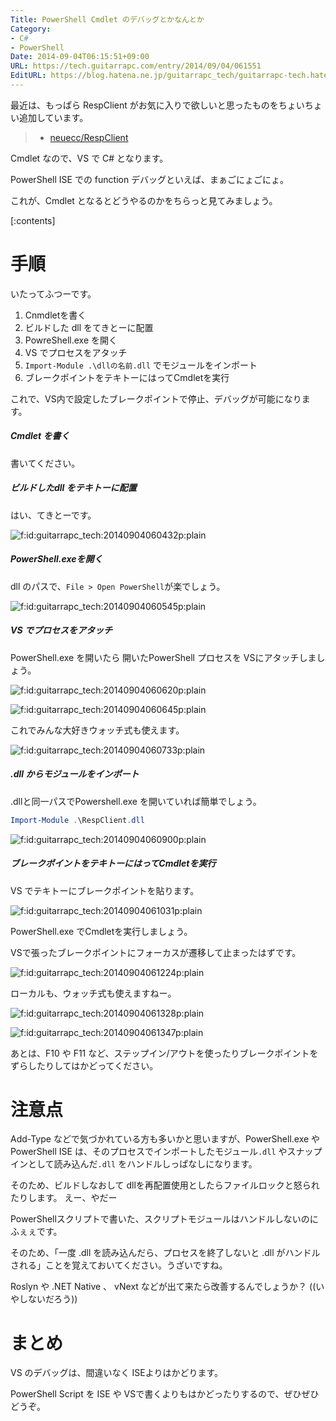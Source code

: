 ```yaml
---
Title: PowerShell Cmdlet のデバッグとかなんとか
Category:
- C#
- PowerShell
Date: 2014-09-04T06:15:51+09:00
URL: https://tech.guitarrapc.com/entry/2014/09/04/061551
EditURL: https://blog.hatena.ne.jp/guitarrapc_tech/guitarrapc-tech.hatenablog.com/atom/entry/12921228815731972594
---
```


最近は、もっぱら RespClient がお気に入りで欲しいと思ったものをちょいちょい追加しています。

> - [neuecc/RespClient](https://github.com/neuecc/RespClient)

Cmdlet なので、VS で C# となります。

PowerShell ISE での function デバッグといえば、まぁごにょごにょ。

これが、Cmdlet となるとどうやるのかをちらっと見てみましょう。

[:contents]

# 手順

いたってふつーです。

1. Cnmdletを書く
2. ビルドした dll をてきとーに配置
3. PowreShell.exe を開く
4. VS でプロセスをアタッチ
5. `Import-Module .\dllの名前.dll` でモジュールをインポート
6. ブレークポイントをテキトーにはってCmdletを実行


これで、VS内で設定したブレークポイントで停止、デバッグが可能になります。

##### Cmdlet を書く

書いてください。

##### ビルドしたdll をテキトーに配置

はい、てきとーです。

<p><span itemscope itemtype="https://schema.org/Photograph"><img src="https://cdn-ak.f.st-hatena.com/images/fotolife/g/guitarrapc_tech/20140904/20140904060432.png" alt="f:id:guitarrapc_tech:20140904060432p:plain" title="f:id:guitarrapc_tech:20140904060432p:plain" class="hatena-fotolife" itemprop="image"></span></p>

##### PowerShell.exeを開く

dll のパスで、`File > Open PowerShell`が楽でしょう。

<p><span itemscope itemtype="https://schema.org/Photograph"><img src="https://cdn-ak.f.st-hatena.com/images/fotolife/g/guitarrapc_tech/20140904/20140904060545.png" alt="f:id:guitarrapc_tech:20140904060545p:plain" title="f:id:guitarrapc_tech:20140904060545p:plain" class="hatena-fotolife" itemprop="image"></span></p>

##### VS でプロセスをアタッチ

PowerShell.exe を開いたら 開いたPowerShell プロセスを VSにアタッチしましょう。

<p><span itemscope itemtype="https://schema.org/Photograph"><img src="https://cdn-ak.f.st-hatena.com/images/fotolife/g/guitarrapc_tech/20140904/20140904060620.png" alt="f:id:guitarrapc_tech:20140904060620p:plain" title="f:id:guitarrapc_tech:20140904060620p:plain" class="hatena-fotolife" itemprop="image"></span></p>

<p><span itemscope itemtype="https://schema.org/Photograph"><img src="https://cdn-ak.f.st-hatena.com/images/fotolife/g/guitarrapc_tech/20140904/20140904060645.png" alt="f:id:guitarrapc_tech:20140904060645p:plain" title="f:id:guitarrapc_tech:20140904060645p:plain" class="hatena-fotolife" itemprop="image"></span></p>

これでみんな大好きウォッチ式も使えます。

<p><span itemscope itemtype="https://schema.org/Photograph"><img src="https://cdn-ak.f.st-hatena.com/images/fotolife/g/guitarrapc_tech/20140904/20140904060733.png" alt="f:id:guitarrapc_tech:20140904060733p:plain" title="f:id:guitarrapc_tech:20140904060733p:plain" class="hatena-fotolife" itemprop="image"></span></p>

##### .dll からモジュールをインポート

.dllと同一パスでPowershell.exe を開いていれば簡単でしょう。

```ps1
Import-Module .\RespClient.dll
```

<p><span itemscope itemtype="https://schema.org/Photograph"><img src="https://cdn-ak.f.st-hatena.com/images/fotolife/g/guitarrapc_tech/20140904/20140904060900.png" alt="f:id:guitarrapc_tech:20140904060900p:plain" title="f:id:guitarrapc_tech:20140904060900p:plain" class="hatena-fotolife" itemprop="image"></span></p>

##### ブレークポイントをテキトーにはってCmdletを実行

VS でテキトーにブレークポイントを貼ります。

<p><span itemscope itemtype="https://schema.org/Photograph"><img src="https://cdn-ak.f.st-hatena.com/images/fotolife/g/guitarrapc_tech/20140904/20140904061031.png" alt="f:id:guitarrapc_tech:20140904061031p:plain" title="f:id:guitarrapc_tech:20140904061031p:plain" class="hatena-fotolife" itemprop="image"></span></p>

PowerShell.exe でCmdletを実行しましょう。

VSで張ったブレークポイントにフォーカスが遷移して止まったはずです。

<p><span itemscope itemtype="https://schema.org/Photograph"><img src="https://cdn-ak.f.st-hatena.com/images/fotolife/g/guitarrapc_tech/20140904/20140904061224.png" alt="f:id:guitarrapc_tech:20140904061224p:plain" title="f:id:guitarrapc_tech:20140904061224p:plain" class="hatena-fotolife" itemprop="image"></span></p>

ローカルも、ウォッチ式も使えますねー。

<p><span itemscope itemtype="https://schema.org/Photograph"><img src="https://cdn-ak.f.st-hatena.com/images/fotolife/g/guitarrapc_tech/20140904/20140904061328.png" alt="f:id:guitarrapc_tech:20140904061328p:plain" title="f:id:guitarrapc_tech:20140904061328p:plain" class="hatena-fotolife" itemprop="image"></span></p>

<p><span itemscope itemtype="https://schema.org/Photograph"><img src="https://cdn-ak.f.st-hatena.com/images/fotolife/g/guitarrapc_tech/20140904/20140904061347.png" alt="f:id:guitarrapc_tech:20140904061347p:plain" title="f:id:guitarrapc_tech:20140904061347p:plain" class="hatena-fotolife" itemprop="image"></span></p>

あとは、F10 や F11 など、ステップイン/アウトを使ったりブレークポイントをずらしたりしてはかどってください。

# 注意点

Add-Type などで気づかれている方も多いかと思いますが、PowerShell.exe や PowerShell ISE は、そのプロセスでインポートしたモジュール`.dll` やスナップインとして読み込んだ`.dll` をハンドルしっぱなしになります。

そのため、ビルドしなおして dllを再配置使用としたらファイルロックと怒られたりします。 えー、やだー

PowerShellスクリプトで書いた、スクリプトモジュールはハンドルしないのにふぇぇです。

そのため、「一度 .dll を読み込んだら、プロセスを終了しないと .dll がハンドルされる」ことを覚えておいてください。うざいですね。

Roslyn や .NET Native 、 vNext などが出て来たら改善するんでしょうか？ ((いやしないだろう))

# まとめ

VS のデバッグは、間違いなく ISEよりはかどります。

PowerShell Script を ISE や VSで書くよりもはかどったりするので、ぜひぜひどうぞ。
